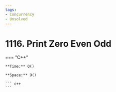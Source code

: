 ```yaml
---
tags:
- Concurrency
- Unsolved
---
```



# 1116. Print Zero Even Odd

=== "C++"

    **Time:** O()

    **Space:** O()

    ``` c++
    ```